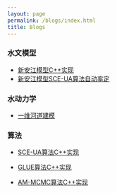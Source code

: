 ```yaml
---
layout: page
permalink: /blogs/index.html
title: Blogs
---
```


### 水文模型

- [新安江模型C++实现](https://blog.csdn.net/weixin_43012724/article/details/127096422)
- [新安江模型SCE-UA算法自动率定](https://blog.csdn.net/weixin_43012724/article/details/123183366)<br>

### 水动力学

- [一维河道建模](https://blog.csdn.net/weixin_43012724/article/details/103036978)

### 算法

- [SCE-UA算法C++实现](https://blog.csdn.net/weixin_43012724/article/details/121862991)

- [GLUE算法C++实现](https://blog.csdn.net/weixin_43012724/article/details/124132552)
- [AM-MCMC算法C++实现](https://blog.csdn.net/weixin_43012724/article/details/124697872)

<br>